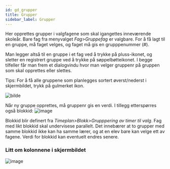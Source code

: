 ```yaml
---
id: gd_grupper
title: Grupper
sidebar_label: Grupper
---
```

Her opprettes grupper i valgfagene som skal igangettes inneværende skoleår. 
Bare fag fra menyvalget _Fag>Gruppefag_ er valgbare. For å få lagt til en gruppe, må faget velges, og faget må gis en grupppenummer (#).

Man legger altså til en gruppe i et fag ved å trykke på pluss-ikonet, og sletter en registrert gruppe ved å trykke på søppelbøtteikonet. I begge tilfeller får man frem et dialogvindu hvor man velger gruppenr på gruppen som skal opprettes eller slettes.

Tips: For å få alle gruppene som planlegges sortert øverst/nederst i skjermbildet, trykk på gulmerket ikon.

![bilde](https://github.com/BarmanHanssen/iskole/assets/80097133/6299aecd-9cd5-4f36-adcf-65ed5772d579)

Når ny gruppe opprettes, må gruppenr gis en verdi. I tillegg etterspørres også blokkid:
![image](https://github.com/BarmanHanssen/iskole/assets/80097133/30ad1c9b-fbf7-4c64-8126-5ea84f28b547)

Blokkid blir definert fra _Timeplan>Blokk>Grupppering av timer til valg_. Fag med likt blokkid skal undervisese parallelt. Det innebærer at to grupper med samme blokkid ikke kan ha samme lærer, og at en elev bare kan velge ett av fagene. Verdi for blokkid kan eventuelt endres senere.

### Litt om kolonnene i skjermbildet
![image](https://github.com/BarmanHanssen/iskole/assets/80097133/d6a80ad7-6744-403e-8211-fcb36ee70830)
